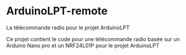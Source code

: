 # ArduinoLPT-remote
La télécommande radio pour le projet ArduinoLPT

Ce projet contient le code pour une télécommande radio basée sur un Arduino Nano pro et un NRF24L01P pour le projet ArduinoLPT
